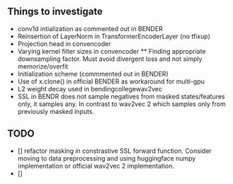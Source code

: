 ## Things to investigate
* conv1d intialization as commented out in BENDER
* Reinsertion of LayerNorm in TransformerEncoderLayer (no tfixup)
* Projection head in convencoder
* Varying kernel filter sizes in convencoder
** Finding appropriate downsampling factor. Must avoid divergent loss and not simply memorize/overfit
* Initialization scheme (commmented out in BENDER)
* Use of x.clone() in official BENDER as workaround for multi-gpu
* L2 weight decay used in bendingcollegewav2vec
* SSL in BENDR does not sample negatives from masked states/features only, it samples any. In contrast to wav2vec 2 which samples only from previously masked inputs.

## TODO
- [] refactor masking in constrastive SSL forward function. Consider moving to data preprocessing and 
using huggingface numpy implementation or official wav2vec 2 implementation.
- []
